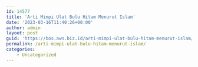 ```yaml
---
id: 14577
title: 'Arti Mimpi Ulat Bulu Hitam Menurut Islam'
date: '2023-03-16T11:40:26+00:00'
author: admin
layout: post
guid: 'https://bos.awn.biz.id/arti-mimpi-ulat-bulu-hitam-menurut-islam/'
permalink: /arti-mimpi-ulat-bulu-hitam-menurut-islam/
categories:
    - Uncategorized
---
```


